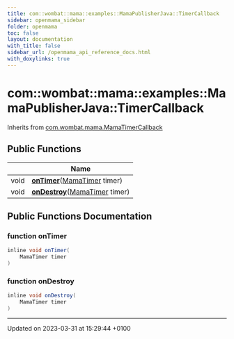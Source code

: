 ```yaml
---
title: com::wombat::mama::examples::MamaPublisherJava::TimerCallback
sidebar: openmama_sidebar
folder: openmama
toc: false
layout: documentation
with_title: false
sidebar_url: /openmama_api_reference_docs.html
with_doxylinks: true
---
```


# com::wombat::mama::examples::MamaPublisherJava::TimerCallback





Inherits from [com.wombat.mama.MamaTimerCallback](interfacecom_1_1wombat_1_1mama_1_1MamaTimerCallback.html)

## Public Functions

|                | Name           |
| -------------- | -------------- |
| void | **[onTimer](classcom_1_1wombat_1_1mama_1_1examples_1_1MamaPublisherJava_1_1TimerCallback.html#function-ontimer)**([MamaTimer](classcom_1_1wombat_1_1mama_1_1MamaTimer.html) timer) |
| void | **[onDestroy](classcom_1_1wombat_1_1mama_1_1examples_1_1MamaPublisherJava_1_1TimerCallback.html#function-ondestroy)**([MamaTimer](classcom_1_1wombat_1_1mama_1_1MamaTimer.html) timer) |

## Public Functions Documentation

### function onTimer

```java
inline void onTimer(
    MamaTimer timer
)
```


### function onDestroy

```java
inline void onDestroy(
    MamaTimer timer
)
```


-------------------------------

Updated on 2023-03-31 at 15:29:44 +0100
